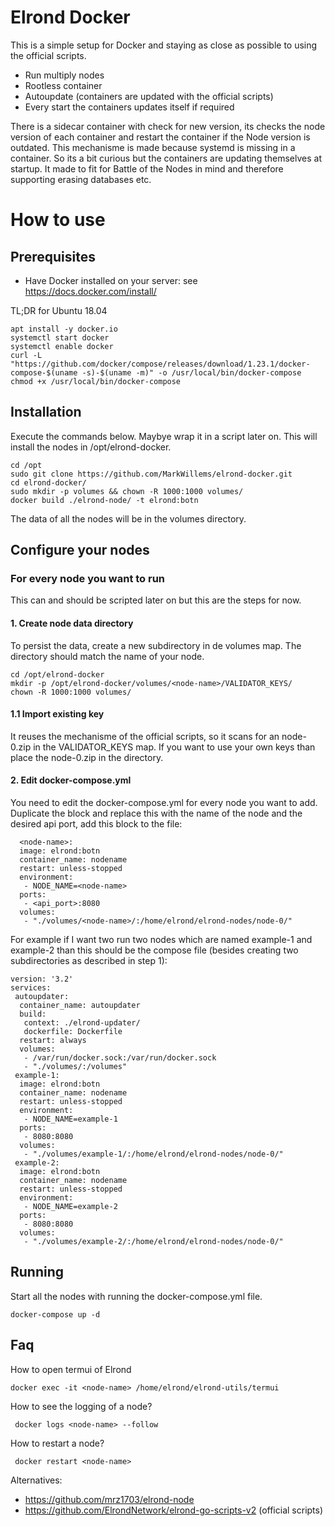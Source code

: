 # Elrond Docker
This is a simple setup for Docker and staying as close as possible to using the official scripts.

* Run multiply nodes
* Rootless container
* Autoupdate (containers are updated with the official scripts)
* Every start the containers updates itself if required

There is a sidecar container with check for new version, its checks the node version of each container and restart the container if the Node version is outdated. This mechanisme is made because systemd is missing in a container. So its a bit curious but the containers are updating themselves at startup. It made to fit for Battle of the Nodes in mind and therefore supporting erasing databases etc.

# How to use

## Prerequisites
- Have Docker installed on your server: see <a href="https://docs.docker.com/install/" target="_blank">https://docs.docker.com/install/</a>

TL;DR for Ubuntu 18.04
```
apt install -y docker.io
systemctl start docker
systemctl enable docker
curl -L "https://github.com/docker/compose/releases/download/1.23.1/docker-compose-$(uname -s)-$(uname -m)" -o /usr/local/bin/docker-compose
chmod +x /usr/local/bin/docker-compose
```

## Installation
Execute the commands below. Maybye wrap it in a script later on. This will install the nodes in /opt/elrond-docker.
```
cd /opt 
sudo git clone https://github.com/MarkWillems/elrond-docker.git
cd elrond-docker/
sudo mkdir -p volumes && chown -R 1000:1000 volumes/
docker build ./elrond-node/ -t elrond:botn
```
The data of all the nodes will be in the volumes directory.

## Configure your nodes

### For every node you want to run
This can and should be scripted later on but this are the steps for now.

#### 1. Create node data directory
To persist the data, create a new subdirectory in de volumes map. The directory should match the name of your node.

```
cd /opt/elrond-docker
mkdir -p /opt/elrond-docker/volumes/<node-name>/VALIDATOR_KEYS/
chown -R 1000:1000 volumes/
```

#### 1.1 Import existing key
It reuses the mechanisme of the official scripts, so it scans for an node-0.zip in the VALIDATOR_KEYS map. If you want to use your own keys than place the node-0.zip in the directory.

#### 2. Edit docker-compose.yml
You need to edit the docker-compose.yml for every node you want to add. 
Duplicate the <node-name> block and replace this with the name of the node and the desired api port, add this block to the file:
```
  <node-name>:
  image: elrond:botn
  container_name: nodename
  restart: unless-stopped
  environment:
   - NODE_NAME=<node-name>
  ports:
   - <api_port>:8080
  volumes:
   - "./volumes/<node-name>/:/home/elrond/elrond-nodes/node-0/"
```   
For example if I want two run two nodes which are named example-1 and example-2 than this should be the compose file (besides creating two subdirectories as described in step 1): 
   
```
version: '3.2'
services:
 autoupdater:
  container_name: autoupdater
  build:
   context: ./elrond-updater/
   dockerfile: Dockerfile
  restart: always
  volumes:
   - /var/run/docker.sock:/var/run/docker.sock
   - "./volumes/:/volumes"
 example-1:
  image: elrond:botn
  container_name: nodename
  restart: unless-stopped
  environment:
   - NODE_NAME=example-1
  ports:
   - 8080:8080
  volumes:
   - "./volumes/example-1/:/home/elrond/elrond-nodes/node-0/"
 example-2:
  image: elrond:botn
  container_name: nodename
  restart: unless-stopped
  environment:
   - NODE_NAME=example-2
  ports:
   - 8080:8080
  volumes:
   - "./volumes/example-2/:/home/elrond/elrond-nodes/node-0/"
```
## Running

Start all the nodes with running the docker-compose.yml file.
```
docker-compose up -d
```
## Faq
How to open termui of Elrond
```
docker exec -it <node-name> /home/elrond/elrond-utils/termui

```
How to see the logging of a node?
```
 docker logs <node-name> --follow
```
How to restart a node?
```
 docker restart <node-name>
```

Alternatives:
- https://github.com/mrz1703/elrond-node
- https://github.com/ElrondNetwork/elrond-go-scripts-v2 (official scripts)
